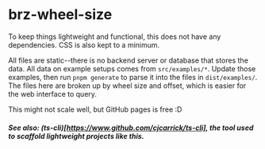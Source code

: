 # brz-wheel-size

To keep things lightweight and functional, this does not have any dependencies. CSS is also kept to a minimum.

All files are static--there is no backend server or database that stores the data. All data on example setups comes from `src/examples/*`. Update those examples, then run `pnpm generate` to parse it into the files in `dist/examples/`. The files here are broken up by wheel size and offset, which is easier for the web interface to query.

This might not scale well, but GitHub pages is free :D

##### See also: (ts-cli)[https://www.github.com/cjcarrick/ts-cli], the tool used to scaffold lightweight projects like this.
